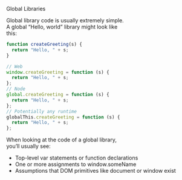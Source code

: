 Global Libraries  

Global library code is usually extremely simple.  
A global “Hello, world” library might look like  
this:  
```typescript
function createGreeting(s) {
  return "Hello, " + s;
}

// Web
window.createGreeting = function (s) {
  return "Hello, " + s;
};
// Node
global.createGreeting = function (s) {
  return "Hello, " + s;
};
// Potentially any runtime
globalThis.createGreeting = function (s) {
  return "Hello, " + s;
};
```

When looking at the code of a global library,  
you’ll usually see:  
- Top-level var statements or function declarations
- One or more assignments to window.someName
- Assumptions that DOM primitives like document or window exist

